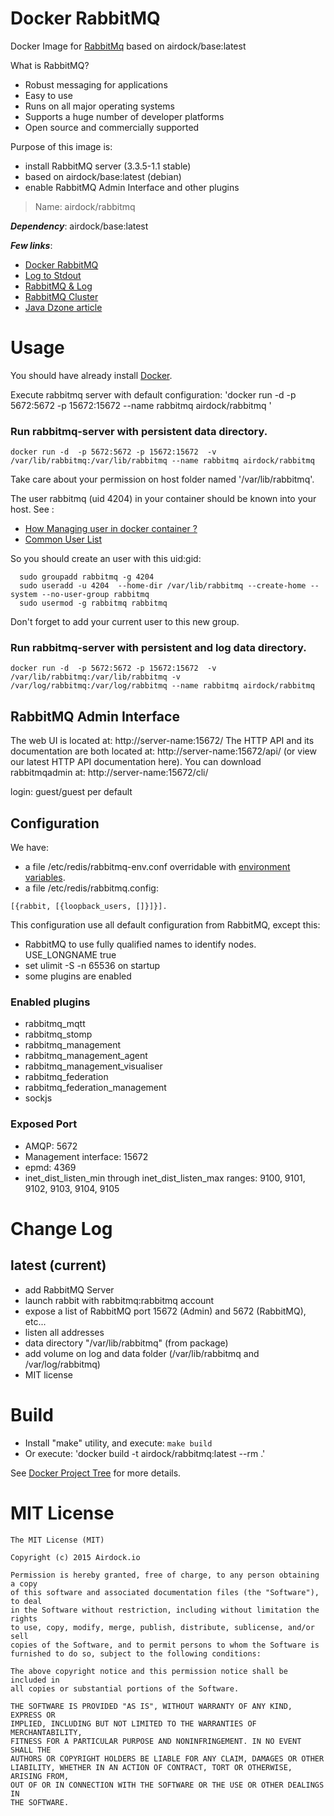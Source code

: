 # Docker RabbitMQ

Docker Image for [RabbitMq](http://www.rabbitmq.com/) based on airdock/base:latest

What is RabbitMQ?

- Robust messaging for applications
- Easy to use
- Runs on all major operating systems
- Supports a huge number of developer platforms
- Open source and commercially supported

Purpose of this image is:

- install RabbitMQ server (3.3.5-1.1 stable)
- based on airdock/base:latest (debian)
- enable RabbitMQ Admin Interface and other plugins


> Name: airdock/rabbitmq

***Dependency***: airdock/base:latest

***Few links***:

- [Docker RabbitMQ](https://registry.hub.docker.com/u/dockerfile/rabbitmq/dockerfile/)
- [Log to Stdout](http://www.superpumpup.com/docker-rabbitmq-stdout)
- [RabbitMQ & Log](https://registry.hub.docker.com/u/dchusovitin/rabbitmq/)
- [RabbitMQ Cluster](https://github.com/cthulhuology/docker-rabbitmq/blob/master/Dockerfile)
- [Java Dzone article](http://java.dzone.com/articles/docker-rabbitmq-cluster)


# Usage

You should have already install [Docker](https://www.docker.com/).

Execute rabbitmq server with default configuration:
	'docker run -d -p 5672:5672 -p 15672:15672  --name rabbitmq airdock/rabbitmq '


### Run rabbitmq-server with persistent data directory.

	docker run -d  -p 5672:5672 -p 15672:15672  -v /var/lib/rabbitmq:/var/lib/rabbitmq --name rabbitmq airdock/rabbitmq


Take care about your permission on host folder named '/var/lib/rabbitmq'.

The user rabbitmq (uid 4204) in your container should be known into your host.
See :
* [How Managing user in docker container ?](https://github.com/airdock-io/docker-base/wiki/How-Managing-user-in-docker-container)
* [Common User List](https://github.com/airdock-io/docker-base/wiki/Common-User-List)

So you should create an user with this uid:gid:

```
  sudo groupadd rabbitmq -g 4204
  sudo useradd -u 4204  --home-dir /var/lib/rabbitmq --create-home --system --no-user-group rabbitmq
  sudo usermod -g rabbitmq rabbitmq
```
Don't forget to add your current user to this new group.

### Run rabbitmq-server with persistent and log data directory.


	docker run -d  -p 5672:5672 -p 15672:15672  -v /var/lib/rabbitmq:/var/lib/rabbitmq -v /var/log/rabbitmq:/var/log/rabbitmq --name rabbitmq airdock/rabbitmq



## RabbitMQ Admin Interface

The web UI is located at: http://server-name:15672/
The HTTP API and its documentation are both located at: http://server-name:15672/api/ (or view our latest HTTP API documentation here).
You can download rabbitmqadmin at: http://server-name:15672/cli/

login: guest/guest per default

## Configuration

We have:

- a file /etc/redis/rabbitmq-env.conf overridable with [environment variables](http://www.rabbitmq.com/configure.html).
- a file /etc/redis/rabbitmq.config:
```
[{rabbit, [{loopback_users, []}]}].
```


This configuration use all default configuration from RabbitMQ, except this:

- RabbitMQ to use fully qualified names to identify nodes. USE_LONGNAME true
- set ulimit -S -n 65536 on startup
- some plugins are enabled

### Enabled plugins

- rabbitmq_mqtt
- rabbitmq_stomp
- rabbitmq_management
- rabbitmq_management_agent
- rabbitmq_management_visualiser
- rabbitmq_federation
- rabbitmq_federation_management
- sockjs

### Exposed Port

- AMQP: 5672
- Management interface: 15672
- epmd: 4369
- inet_dist_listen_min through inet_dist_listen_max ranges: 9100, 9101, 9102, 9103, 9104, 9105

# Change Log


## latest (current)

- add RabbitMQ Server
- launch rabbit with rabbitmq:rabbitmq account
- expose a list of RabbitMQ port 15672 (Admin) and 5672 (RabbitMQ), etc...
- listen all addresses
- data directory "/var/lib/rabbitmq" (from package)
- add volume on log and data folder (/var/lib/rabbitmq and /var/log/rabbitmq)
- MIT license

# Build

- Install "make" utility, and execute: `make build`
- Or execute: 'docker build -t airdock/rabbitmq:latest --rm .'

See [Docker Project Tree](https://github.com/airdock-io/docker-base/wiki/Docker-Project-Tree) for more details.


# MIT License

```
The MIT License (MIT)

Copyright (c) 2015 Airdock.io

Permission is hereby granted, free of charge, to any person obtaining a copy
of this software and associated documentation files (the "Software"), to deal
in the Software without restriction, including without limitation the rights
to use, copy, modify, merge, publish, distribute, sublicense, and/or sell
copies of the Software, and to permit persons to whom the Software is
furnished to do so, subject to the following conditions:

The above copyright notice and this permission notice shall be included in
all copies or substantial portions of the Software.

THE SOFTWARE IS PROVIDED "AS IS", WITHOUT WARRANTY OF ANY KIND, EXPRESS OR
IMPLIED, INCLUDING BUT NOT LIMITED TO THE WARRANTIES OF MERCHANTABILITY,
FITNESS FOR A PARTICULAR PURPOSE AND NONINFRINGEMENT. IN NO EVENT SHALL THE
AUTHORS OR COPYRIGHT HOLDERS BE LIABLE FOR ANY CLAIM, DAMAGES OR OTHER
LIABILITY, WHETHER IN AN ACTION OF CONTRACT, TORT OR OTHERWISE, ARISING FROM,
OUT OF OR IN CONNECTION WITH THE SOFTWARE OR THE USE OR OTHER DEALINGS IN
THE SOFTWARE.
```
